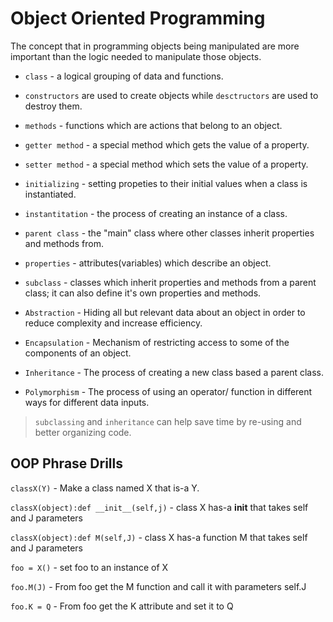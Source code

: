 # Object Oriented Programming

The concept that in programming objects being manipulated are more important than the logic needed to manipulate those objects.

* `class` - a logical grouping of data and functions.

* `constructors` are used to create objects while `desctructors` are used to destroy them.

* `methods` - functions which are actions that belong to an object.

* `getter method` - a special method which gets the value of a property.

* `setter method` - a special method which sets the value of a property.

* `initializing` - setting propeties to their initial values when a class is instantiated.

* `instantitation` - the process of creating an instance of a class.

* `parent class` - the "main" class where other classes inherit properties and methods from.

* `properties` - attributes(variables) which describe an object.

* `subclass` - classes which inherit properties and methods from a parent class; it can also define it's own properties and methods.


* `Abstraction` - Hiding all but relevant data about an object in order to reduce complexity and increase efficiency.

* `Encapsulation` - Mechanism of restricting access to some of the components of an object.

* `Inheritance` - The process of creating a new class based a parent class.

* `Polymorphism` - The process of using an operator/ function in different ways for different data inputs.

> `subclassing` and `inheritance` can help save time by re-using and better organizing code.

## 	OOP Phrase Drills

`classX(Y)` - Make a class named X that is-a Y.

`classX(object):def __init__(self,j)` - class X has-a __init__ that takes self and J parameters

`classX(object):def M(self,J)` - class X has-a function M that takes self and J parameters

`foo = X()` - set foo to an instance of X

`foo.M(J)` - From foo get the M function and call it with parameters self.J

`foo.K = Q` - From foo get the K attribute and set it to Q
